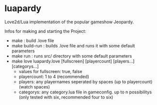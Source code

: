 luapardy
========

Love2d/Lua implementation of the popular gameshow Jeopardy.


Infos for making and starting the Project:
 - make           : build .love file
 - make build-run : builds .love file and runs it with some default parameters
 - make run       : runs src/ directory with some default parameters
 - make love luapardy.love [fullscreen] [playercount] [players...] [categorys...]
   + values for fullscreen: true, false
   + playercount: 1 to 4 (recommended)
   + players: any playernames seperated by spaces (up to playercount) (watch spaces)
   + categorys: any category.lua file in gameconfig. up to n possibilitys (only tested with six, recommended four to six)
